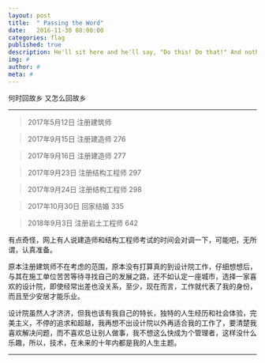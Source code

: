 ```yaml
---
layout: post
title:  " Passing the Word"
date:   2016-11-30 08:00:00
categories: flag
published: true
description: He'll sit here and he'll say, "Do this! Do that!" And nothing will happen.
img: #
author: #
meta: #
---
```


<span class="post__tag">何时回故乡</span>
<span class="post__tag--blue">又怎么回故乡</span>

------

> 2017年5月12日 注册建筑师

> 2017年9月15日 注册建造师 276

> 2017年9月16日 注册建造师 277

> 2017年9月23日 注册结构工程师 297

> 2017年9月24日 注册结构工程师 298

> 2017年10月30日 回家结婚 335

> 2018年9月3日 注册岩土工程师 642


有点奇怪，网上有人说建造师和结构工程师考试的时间会对调一下，可能吧，无所谓，认真准备。

原本注册建筑师不在考虑的范围，原本没有打算真的到设计院工作，仔细想想后，与其在施工单位苦苦等待寻找自己的发展之路，还不如认定一座城市，选择一家喜欢的设计院，即使经常出差也没关系，至少，现在而言，工作就代表了我的身份，而且至少安居才能乐业。

设计院虽然人才济济，但我也该有我自己的特长，独特的人生经历和社会体验，完美主义，不停的追求和超越，我再想不出设计院以外再适合我的工作了，要清楚我喜欢解决问题，而不喜欢总让别人做事，我不想这么快成为个管理者，这样没什么乐趣，所以，技术，在未来的十年内都是我的人生主题。

-------
